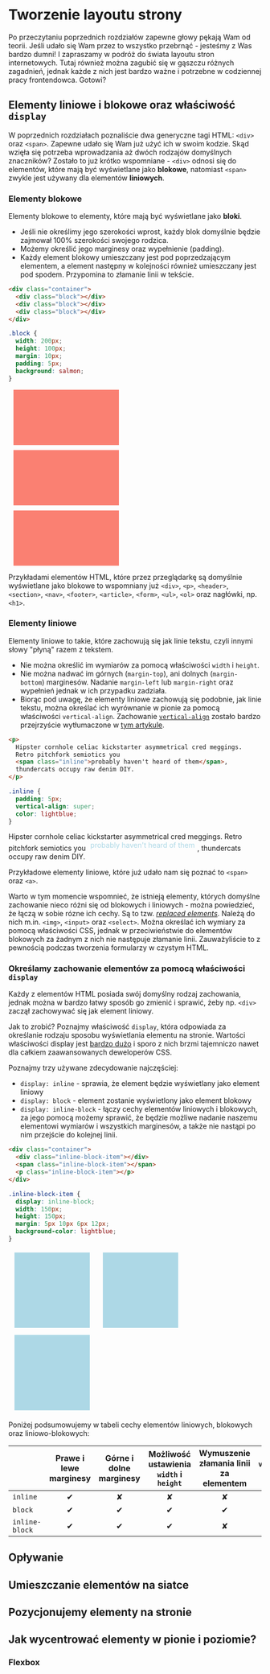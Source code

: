 # Tworzenie layoutu strony

Po przeczytaniu poprzednich rozdziałów zapewne głowy pękają Wam od teorii. Jeśli udało się Wam przez to wszystko przebrnąć - jesteśmy z Was bardzo dumni! I zapraszamy w podróż do świata layoutu stron internetowych. Tutaj również można zagubić się w gąszczu różnych zagadnień, jednak każde z nich jest bardzo ważne i potrzebne w codziennej pracy frontendowca. Gotowi?

## Elementy liniowe i blokowe oraz właściwość `display`

W poprzednich rozdziałach poznaliście dwa generyczne tagi HTML: `<div>` oraz `<span>`. Zapewne udało się Wam już użyć ich w swoim kodzie. Skąd wzięła się potrzeba wprowadzania aż dwóch rodzajów domyślnych znaczników? Zostało to już krótko wspomniane - `<div>` odnosi się do elementów, które mają być wyświetlane jako **blokowe**, natomiast `<span>` zwykle jest używany dla elementów **liniowych**.

### Elementy blokowe

Elementy blokowe to elementy, które mają  być wyświetlane jako **bloki**. 

- Jeśli nie określimy jego szerokości wprost, każdy blok domyślnie będzie zajmował 100% szerokości swojego rodzica.
- Możemy określić jego marginesy oraz wypełnienie (padding).
- Każdy element blokowy umieszczany jest pod poprzedzającym elementem, a element następny w kolejności również umieszczany jest pod spodem. Przypomina to złamanie linii w tekście.

```html
<div class="container">
  <div class="block"></div>
  <div class="block"></div>
  <div class="block"></div>
</div>
```

```css
.block {
  width: 200px;
  height: 100px;
  margin: 10px;
  padding: 5px;
  background: salmon;
}
```

<div class="example-wrapper">
  <div class="container">
    <div style="width: 200px;height: 100px;margin: 10px;padding: 5px;background: salmon;"></div>
    <div style="width: 200px;height: 100px;margin: 10px;padding: 5px;background: salmon;"></div>
    <div style="width: 200px;height: 100px;margin: 10px;padding: 5px;background: salmon;"></div>
  </div>
</div>

Przykładami elementów HTML, które przez przeglądarkę są domyślnie wyświetlane jako blokowe to wspomniany już `<div>`, `<p>`, `<header>`, `<section>`, `<nav>`, `<footer>`, `<article>`, `<form>`, `<ul>`, `<ol>` oraz nagłówki, np. `<h1>`.

### Elementy liniowe

Elementy liniowe to takie, które zachowują się jak linie tekstu, czyli innymi słowy "płyną" razem z tekstem.

- Nie można określić im wymiarów za pomocą właściwości `width` i `height`.
- Nie można nadwać im górnych (`margin-top`), ani dolnych (`margin-bottom`) marginesów. Nadanie `margin-left` lub `margin-right` oraz wypełnień jednak w ich przypadku zadziała.
- Biorąc pod uwagę, że elementy liniowe zachowują się podobnie, jak linie tekstu, można określać ich wyrównanie w pionie za pomocą właściwości `vertical-align`. Zachowanie [`vertical-align`](https://developer.mozilla.org/en/docs/Web/CSS/vertical-align) zostało bardzo przejrzyście wytłumaczone w [tym artykule](https://bitsofco.de/the-vertical-align-property/).

```html
<p>
  Hipster cornhole celiac kickstarter asymmetrical cred meggings. 
  Retro pitchfork semiotics you 
  <span class="inline">probably haven't heard of them</span>, 
  thundercats occupy raw denim DIY.
</p>
```

```css
.inline {
  padding: 5px;
  vertical-align: super;
  color: lightblue;
}
```

<div class="example-wrapper">
  <p>Hipster cornhole celiac kickstarter asymmetrical cred meggings. Retro pitchfork semiotics you <span style="padding: 5px;vertical-align:super;color: lightblue;">probably haven't heard of them</span>, thundercats occupy raw denim DIY.</p>
</div>

Przykładowe elementy liniowe, które już udało nam się poznać to `<span>` oraz `<a>`.

Warto w tym momencie wspomnieć, że istnieją elementy, których domyślne zachowanie nieco różni się od blokowych i liniowych - można powiedzieć, że łączą w sobie rózne ich cechy. Są to tzw. [*replaced elements*](http://www.impressivewebs.com/difference-block-inline-css/). Należą do nich m.in. `<img>`, `<input>` oraz `<select>`. Można określać ich wymiary za pomocą właściwości CSS, jednak w przeciwieństwie do elementów blokowych za żadnym z nich nie następuje złamanie linii. Zauważyliście to z pewnością podczas tworzenia formularzy w czystym HTML.

### Określamy zachowanie elementów za pomocą właściwości `display`

Każdy z elementów HTML posiada swój domyślny rodzaj zachowania, jednak można w bardzo łatwy sposób go zmienić i sprawić, żeby np. `<div>` zaczął zachowywać się jak element liniowy.

Jak to zrobić? Poznajmy właściwość `display`, która odpowiada za określanie rodzaju sposobu wyświetlania elementu na stronie. Wartości właściwości display jest [bardzo dużo](https://developer.mozilla.org/en-US/docs/Web/CSS/display) i sporo z nich brzmi tajemniczo nawet dla całkiem zaawansowanych deweloperów CSS.

Poznajmy trzy używane zdecydowanie najczęściej:

- `display: inline` - sprawia, że element będzie wyświetlany jako element liniowy
- `display: block` - element zostanie wyświetlony jako element blokowy
- `display: inline-block` - łączy cechy elementów liniowych i blokowych, za jego pomocą możemy sprawić, że będzie możliwe nadanie naszemu elementowi wymiarów i wszystkich marginesów, a także nie nastąpi po nim przejście do kolejnej linii.

```html
<div class="container">
  <div class="inline-block-item"></div>
  <span class="inline-block-item"></span>
  <p class="inline-block-item"></p>
</div>
```

```css
.inline-block-item {
  display: inline-block;
  width: 150px;
  height: 150px;
  margin: 5px 10px 6px 12px;
  background-color: lightblue;
}
```

<div class="example-wrapper">
  <div style="display:inline-block;width:150px;height:150px;margin:5px 10px 6px 12px;background-color:lightblue"></div>
  <span style="display:inline-block;width:150px;height:150px;margin:5px 10px 6px 12px;background-color:lightblue"></span>
  <p style="display:inline-block;width:150px;height:150px;margin: 5px 10px 6px 12px;background-color:lightblue"></p>
</div>

Poniżej podsumowujemy w tabeli cechy elementów liniowych, blokowych oraz liniowo-blokowych:

|  | Prawe i lewe marginesy | Górne i dolne marginesy | Możliwość ustawienia `width` i `height` | Wymuszenie złamania linii za elementem | `vertical-align` |
| -------------- |:---:| :---:| :---:| :---:| :---:|
| `inline`       | ✔ | ✘ | ✘ | ✘ | ✔ |
| `block`        | ✔ | ✔ | ✔ | ✔ | ✘ |
| `inline-block` | ✔ | ✔ | ✔ | ✘ | ✔ |

## Opływanie

## Umieszczanie elementów na siatce

## Pozycjonujemy elementy na stronie

## Jak wycentrować elementy w pionie i poziomie?

### Flexbox

